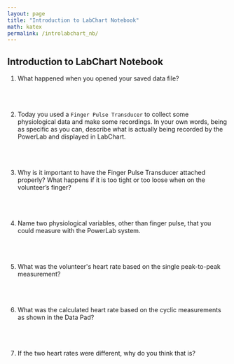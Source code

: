 ```yaml
---
layout: page
title: "Introduction to LabChart Notebook"
math: katex
permalink: /introlabchart_nb/
---
```


## Introduction to LabChart Notebook

1. What happened when you opened your saved data file?
&nbsp;  
&nbsp;  
&nbsp;  
&nbsp;  

2. Today you used a `Finger Pulse Transducer` to collect some physiological data and make some recordings.  In your own words, being as specific as you can, describe what is actually being recorded by the PowerLab and displayed in LabChart. 
&nbsp;  
&nbsp;  
&nbsp;  
&nbsp;
1. Why is it important to have the Finger Pulse Transducer attached properly?  What happens if it is too tight or too loose when on the volunteer’s finger?
&nbsp;  
&nbsp;  
&nbsp;  
&nbsp;
2. Name two physiological variables, other than finger pulse, that you could measure with the PowerLab system.
&nbsp;  
&nbsp;  
&nbsp;  
&nbsp;
3. What was the volunteer's heart rate based on the single peak-to-peak measurement?
&nbsp;  
&nbsp;  
&nbsp;  
&nbsp;
4. What was the calculated heart rate based on the cyclic measurements as shown in the Data Pad?
&nbsp;  
&nbsp;  
&nbsp;  
&nbsp;
5. If the two heart rates were different, why do you think that is?
